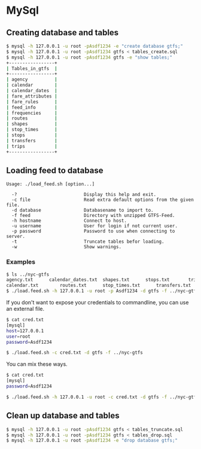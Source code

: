 # MySql #

## Creating database and tables ##

```bash
$ mysql -h 127.0.0.1 -u root -pAsdf1234 -e "create database gtfs;"
$ mysql -h 127.0.0.1 -u root -pAsdf1234 gtfs < tables_create.sql
$ mysql -h 127.0.0.1 -u root -pAsdf1234 gtfs -e "show tables;"
+-----------------+
| Tables_in_gtfs  |
+-----------------+
| agency          |
| calendar        |
| calendar_dates  |
| fare_attributes |
| fare_rules      |
| feed_info       |
| frequencies     |
| routes          |
| shapes          |
| stop_times      |
| stops           |
| transfers       |
| trips           |
+-----------------+
```


## Loading feed to database ##

```
Usage: ./load_feed.sh [option...]

  -?                         Display this help and exit.
  -c file                    Read extra default options from the given file.
  -d database                Databasename to import to.
  -f feed                    Directory with unzipped GTFS-Feed.
  -h hostname                Connect to host.
  -u username                User for login if not current user.
  -p password                Password to use when connecting to server.
  -t                         Truncate tables befor loading.
  -w                         Show warnings.
```

### Examples ###

```bash
$ ls ../nyc-gtfs
agency.txt		calendar_dates.txt	shapes.txt		stops.txt		trips.txt
calendar.txt		routes.txt		stop_times.txt		transfers.txt
$ ./load.feed.sh -h 127.0.0.1 -u root -p Asdf1234 -d gtfs -f ../nyc-gtfs
```

If you don't want to expose your credentials to commandline, you can use an external file. 
```bash
$ cat cred.txt
[mysql]
host=127.0.0.1
user=root
password=Asdf1234

$ ./load.feed.sh -c cred.txt -d gtfs -f ../nyc-gtfs
```

You can mix these ways.
```bash
$ cat cred.txt
[mysql]
password=Asdf1234

$ ./load.feed.sh -h 127.0.0.1 -u root -c cred.txt -d gtfs -f ../nyc-gtfs
```

## Clean up database and tables ##

```bash
$ mysql -h 127.0.0.1 -u root -pAsdf1234 gtfs < tables_truncate.sql
$ mysql -h 127.0.0.1 -u root -pAsdf1234 gtfs < tables_drop.sql
$ mysql -h 127.0.0.1 -u root -pAsdf1234 -e "drop database gtfs;"
